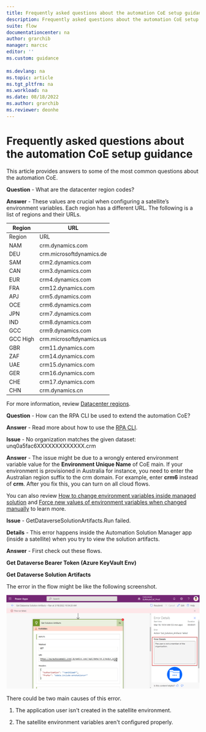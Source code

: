 ```yaml
---
title: Frequently asked questions about the automation CoE setup guidance | Microsoft Docs
description: Frequently asked questions about the automation CoE setup guidance.
suite: flow
documentationcenter: na
author: grarchib
manager: marcsc
editor: ''
ms.custom: guidance

ms.devlang: na
ms.topic: article
ms.tgt_pltfrm: na
ms.workload: na
ms.date: 08/18/2022
ms.author: grarchib
ms.reviewer: deonhe
---
```


# Frequently asked questions about the automation CoE setup guidance

This article provides answers to some of the most common questions about the automation CoE.

**Question** - What are the datacenter region codes?

**Answer** - These values are crucial when configuring a satellite’s environment variables. Each region has a different URL. The following is a list of regions and their URLs.

| Region     |            URL           |
|------------|--------------------------|
| Region     | URL                      |
| NAM        | crm.dynamics.com         |
| DEU        | crm.microsoftdynamics.de |
| SAM        | crm2.dynamics.com        |
| CAN        | crm3.dynamics.com        |
| EUR        | crm4.dynamics.com        |
| FRA        | crm12.dynamics.com       |
| APJ        | crm5.dynamics.com        |
| OCE        | crm6.dynamics.com        |
| JPN        | crm7.dynamics.com        |
| IND        | crm8.dynamics.com        |
| GCC        | crm9.dynamics.com        |
| GCC High   | crm.microsoftdynamics.us |
| GBR        | crm11.dynamics.com       |
| ZAF        | crm14.dynamics.com       |
| UAE        | crm15.dynamics.com       |
| GER        | crm16.dynamics.com       |
| CHE        | crm17.dynamics.com       |
| CHN        | crm.dynamics.cn          |

For more information, review [Datacenter regions](/power-platform/admin/new-datacenter-regions).

**Question** - How can the RPA CLI be used to extend the automation CoE?

**Answer** - Read more about how to use the [RPA CLI](https://aka.ms/rpacli).

**Issue** - No organization matches the given dataset: unq0a5fac6XXXXXXXXXXXXX.crm

**Answer** - The issue might be due to a wrongly entered environment variable value for the **Environment Unique Name** of CoE main. If your environment is provisioned in Australia for instance, you need to enter the Australian region suffix to the crm domain. For example, enter **crm6** instead of **crm**. After you fix this, you can turn on all cloud flows.

You can also review [How to change environment variables inside managed solution](./coe-limitations.md#environment-variables-are-not-editable-after-you-import-a-solution) and [Force new values of environment variables when changed manually](./coe-limitations.md#environment-variables-continue-to-use-the-old-values-after-a-manual-change) to learn more.

**Issue** - GetDataverseSolutionArtifacts.Run failed.

**Details** - This error happens inside the Automation Solution Manager app (inside a satellite) when you try to view the  solution artifacts.

**Answer** - First check out these flows.

<!--Todo: what are these?-->
**Get Dataverse Bearer Token (Azure KeyVault Env)**

**Get Dataverse Solution Artifacts**

The error in the flow might be like the following screenshot.

![A screenshot that displays the solution artifacts errors from a run](media/1d0e866fa0bb1c34376cb2cc1bccc829.png)

There could be two main causes of this error.
<!--todo: fix links-->
1. The application user isn't created in the satellite environment.  
    <!-- [Create application user inside satellite environment](#create-application-user-inside-dataverse-per-satellite-env). -->

1. The satellite environment variables aren't configured properly.
   <!-- [Check and confirm all values for your environment variables](#environment-variables). -->
